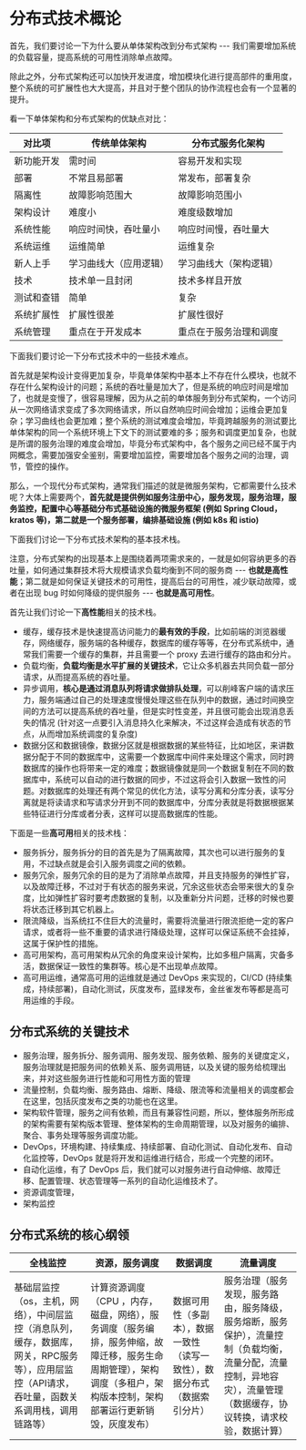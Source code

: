 <!--
 * @Author: shgopher shgopher@gmail.com
 * @Date: 2025-04-16 21:20:24
 * @LastEditors: shgopher shgopher@gmail.com
 * @LastEditTime: 2025-05-18 10:46:18
 * @FilePath: /luban/系统设计基础/分布式/分布式关键技术/分布式技术概论/README.md
 * @Description: 
 * 
 * Copyright (c) 2025 by shgopher, All Rights Reserved. 
-->
# 分布式技术概论

首先，我们要讨论一下为什么要从单体架构改到分布式架构 --- 我们需要增加系统的负载容量，提高系统的可用性消除单点故障。

除此之外，分布式架构还可以加快开发进度，增加模块化进行提高部件的重用度，整个系统的可扩展性也大大提高，并且对于整个团队的协作流程也会有一个显著的提升。

看一下单体架构和分布式架构的优缺点对比：

| 对比项         | 传统单体架构                     | 分布式服务化架构                     |
|----------------|----------------------------------|--------------------------------------|
| 新功能开发     | 需时间                           | 容易开发和实现                       |
| 部署           | 不常且易部署                     | 常发布，部署复杂                     |
| 隔离性         | 故障影响范围大                   | 故障影响范围小                       |
| 架构设计       | 难度小                           | 难度级数增加                         |
| 系统性能       | 响应时间快，吞吐量小             | 响应时间慢，吞吐量大                 |
| 系统运维       | 运维简单                         | 运维复杂                             |
| 新人上手       | 学习曲线大（应用逻辑）           | 学习曲线大（架构逻辑）               |
| 技术           | 技术单一且封闭                   | 技术多样且开放                       |
| 测试和查错     | 简单                             | 复杂                                 |
| 系统扩展性     | 扩展性很差                       | 扩展性很好                           |
| 系统管理       | 重点在于开发成本                 | 重点在于服务治理和调度               |

下面我们要讨论一下分布式技术中的一些技术难点。

首先就是架构设计变得更加复杂，毕竟单体架构中基本上不存在什么模块，也就不存在什么架构设计的问题；系统的吞吐量是加大了，但是系统的响应时间是增加了，也就是变慢了，很容易理解，因为从之前的单体服务到分布式架构，一个访问从一次网络请求变成了多次网络请求，所以自然响应时间会增加；运维会更加复杂；学习曲线也会更加难；整个系统的测试难度会增加，毕竟跨越服务的测试要比单体架构的同一个系统环境上下文下的测试要难的多；服务和调度更加复杂，也就是所谓的服务治理的难度会增加，毕竟分布式架构中，各个服务之间已经不属于内网概念，需要加强安全鉴别，需要增加监控，需要增加各个服务之间的治理，调节，管控的操作。

那么，一个现代分布式架构，通常我们描述的就是微服务架构，它都需要什么技术呢？大体上需要两个，**首先就是提供例如服务注册中心，服务发现，服务治理，服务监控，配置中心等基础分布式基础设施的微服务框架 (例如 Spring Cloud，kratos 等)，第二就是一个服务部署，编排基础设施 (例如 k8s 和 istio)**

下面我们讨论一下分布式技术架构的基本技术栈。

注意，分布式架构的出现基本上是围绕着两项需求来的，一就是如何容纳更多的吞吐量，如何通过集群技术将大规模请求负载均衡到不同的服务商 --- **也就是高性能**；第二就是如何保证关键技术的可用性，提高后台的可用性，减少联动故障，或者在出现 bug 时如何降级的提供服务 --- **也就是高可用性**。

首先让我们讨论一下**高性能**相关的技术栈。

- 缓存，缓存技术是快速提高访问能力的**最有效的手段**，比如前端的浏览器缓存，网络缓存，服务端的各种缓存，数据库的缓存等等，在分布式系统中，通常我们需要一个缓存的集群，并且需要一个 proxy 去进行缓存的路由和分片。
- 负载均衡，**负载均衡是水平扩展的关键技术**，它让众多机器去共同负载一部分请求，从而提高系统的吞吐量。
- 异步调用，**核心是通过消息队列将请求做排队处理**，可以削峰客户端的请求压力，服务端通过自己的处理速度慢慢处理这些在队列中的数据，通过时间换空间的方法可以提高系统的吞吐量，但是实时性变差，并且很可能会出现消息丢失的情况 (针对这一点要引入消息持久化来解决，不过这样会造成有状态的节点，从而增加系统调度的复杂度)
- 数据分区和数据镜像，数据分区就是根据数据的某些特征，比如地区，来讲数据分配于不同的数据库中，这需要一个数据库中间件来处理这个需求，同时跨数据库的操作也将带来一定的难度；数据镜像就是同一个数据复制在不同的数据库中，系统可以自动的进行数据的同步，不过这将会引入数据一致性的问题。对数据库的处理还有两个常见的优化方法，读写分离和分库分表，读写分离就是将读请求和写请求分开到不同的数据库中，分库分表就是将数据根据某些特征进行分库或者分表，这样可以提高数据库的性能。

下面是一些**高可用**相关的技术栈：
- 服务拆分，服务拆分的目的首先是为了隔离故障，其次也可以进行服务的复用，不过缺点就是会引入服务调度之间的依赖。
- 服务冗余，服务冗余的目的是为了消除单点故障，并且支持服务的弹性扩容，以及故障迁移，不过对于有状态的服务来说，冗余这些状态会带来很大的复杂度，比如弹性扩容时要考虑数据的复制，以及重新分片问题，迁移的时候也要将状态迁移到其它机器上。
- 限流降级，当系统扛不住巨大的流量时，需要将流量进行限流拒绝一定的客户请求，或者将一些不重要的请求进行降级处理，这样可以保证系统不会挂掉，这属于保护性的措施。
- 高可用架构，高可用架构从冗余的角度来设计架构，比如多租户隔离，灾备多活，数据保证一致性的集群等。核心是不出现单点故障。
- 高可用运维，通常高可用的运维就是通过 DevOps 来实现的，CI/CD (持续集成，持续部署)，自动化测试，灰度发布，蓝绿发布，金丝雀发布等都是高可用运维的手段。

## 分布式系统的关键技术
- 服务治理，服务拆分、服务调用、服务发现、服务依赖、服务的关键度定义，服务治理就是把服务间的依赖关系、服务调用链，以及关键的服务给梳理出来，并对这些服务进行性能和可用性方面的管理
- 流量控制，负载均衡、服务路由、熔断、降级、限流等和流量相关的调度都会在这里，包括灰度发布之类的功能也在这里。
- 架构软件管理，服务之间有依赖，而且有兼容性问题，所以，整体服务所形成的架构需要有架构版本管理、整体架构的生命周期管理，以及对服务的编排、聚合、事务处理等服务调度功能。
- DevOps，环境构建、持续集成、持续部署、自动化测试、自动化发布、自动化监控等，DevOps 就是将开发和运维进行结合，形成一个完整的闭环。
- 自动化运维，有了 DevOps 后，我们就可以对服务进行自动伸缩、故障迁移、配置管理、状态管理等一系列的自动化运维技术了。
- 资源调度管理，
- 架构监控
## 分布式系统的核心纲领

|全栈监控|资源，服务调度|数据调度|流量调度|
|---|---|---|---|
|基础层监控（os，主机，网络），中间层监控（消息队列，缓存，数据库，网关，RPC服务等），应用层监控（API请求，吞吐量，函数关系调用栈，调用链路等）|计算资源调度（CPU ，内存，磁盘，网络），服务调度（服务编排，服务伸缩，故障迁移，服务生命周期管理），架构调度（多租户，架构版本控制，架构部署运行更新销毁，灰度发布）|数据可用性（多副本），数据一致性（读写一致性），数据分布式（数据索引分片）|服务治理（服务发现，服务路由，服务降级，服务熔断，服务保护），流量控制（负载均衡，流量分配，流量控制，异地容灾），流量管理（数据缓存，协议转换，请求校验，数据计算）|